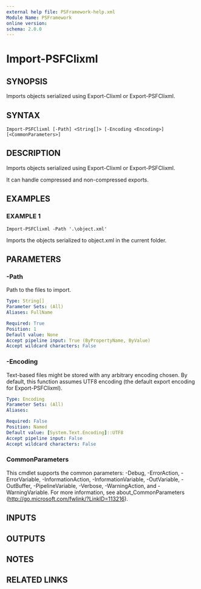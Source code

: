 ```yaml
---
external help file: PSFramework-help.xml
Module Name: PSFramework
online version:
schema: 2.0.0
---
```


# Import-PSFClixml

## SYNOPSIS
Imports objects serialized using Export-Clixml or Export-PSFClixml.

## SYNTAX

```
Import-PSFClixml [-Path] <String[]> [-Encoding <Encoding>] [<CommonParameters>]
```

## DESCRIPTION
Imports objects serialized using Export-Clixml or Export-PSFClixml.

It can handle compressed and non-compressed exports.

## EXAMPLES

### EXAMPLE 1
```
Import-PSFClixml -Path '.\object.xml'
```

Imports the objects serialized to object.xml in the current folder.

## PARAMETERS

### -Path
Path to the files to import.

```yaml
Type: String[]
Parameter Sets: (All)
Aliases: FullName

Required: True
Position: 1
Default value: None
Accept pipeline input: True (ByPropertyName, ByValue)
Accept wildcard characters: False
```

### -Encoding
Text-based files might be stored with any arbitrary encoding chosen.
By default, this function assumes UTF8 encoding (the default export encoding for Export-PSFClixml).

```yaml
Type: Encoding
Parameter Sets: (All)
Aliases:

Required: False
Position: Named
Default value: [System.Text.Encoding]::UTF8
Accept pipeline input: False
Accept wildcard characters: False
```

### CommonParameters
This cmdlet supports the common parameters: -Debug, -ErrorAction, -ErrorVariable, -InformationAction, -InformationVariable, -OutVariable, -OutBuffer, -PipelineVariable, -Verbose, -WarningAction, and -WarningVariable.
For more information, see about_CommonParameters (http://go.microsoft.com/fwlink/?LinkID=113216).

## INPUTS

## OUTPUTS

## NOTES

## RELATED LINKS
